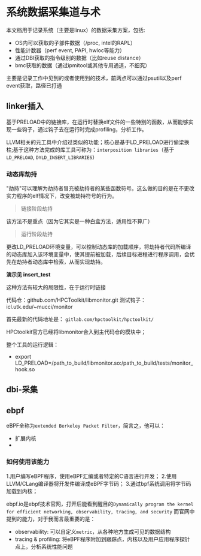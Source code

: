 # 系统数据采集道与术
本文档用于记录系统（主要是linux）的数据采集方案，包括:
* OS内可以获取的子部件数据（/proc, intel的RAPL）
* 性能计数器（perf event, PAPI, hwloc等能力）
* 通过DBI获取的指令级别的数据（比如reuse distance）
* bmc获取的数据（通过ipmitool或其他专用通道，不细究）

主要是记录工作中见到的或者使用到的技术，前两点可以通过psutil以及perf event获取，路径已打通

## linker插入
基于PRELOAD中的链接库，在运行时替换elf文件的一些特别的函数，从而能够实现一些钩子，通过钩子去在运行时完成profiling，分析工作。

LLVM相关的元工具中介绍过类似的功能；核心是基于LD_PRELOAD进行偷梁换柱;基于这种方法完成的库工具可称为：`interposition libraries`（基于`LD_PRELOAD`, `DYLD_INSERT_LIBRARIES`）

### 动态库劫持
"劫持"可以理解为劫持者冒充被劫持者的某些函数符号。这么做的目的是在不更改实力程序的elf情况下，改变被劫持符号的行为。

> 链接阶段劫持

该方法不是重点（因为它其实是一种白盒方法，适用性不算广）

> 运行阶段劫持

更改LD_PRELOAD环境变量，可以控制动态库的加载顺序，将劫持者代码所编译的动态库加入该环境变量中，使其提前被加载，后续目标进程进行程序调用，会优先在劫持者动态库中检索，从而实现劫持。

**演示见 insert_test**

这种方法有较大的局限性，在于运行时链接

代码仓：github.com/HPCToolkit/libmonitor.git
测试钩子：icl.utk.edu/~mucci/monitor

首先最新的代码地址是：
`gitlab.com/hpctoolkit/hpctoolkit/`

HPCtoolkit官方已经将libmonitor合入到主代码仓的模块中；

整个工具的运行逻辑：
* export LD_PRELOAD=/path_to_build/libmonitor.so:/path_to_build/tests/monitor_hook.so



## dbi-采集

## ebpf
eBPF全称为`extended Berkeley Packet Filter`，简言之，他可以：
* 扩展内核
* 

### 如何使用该能力
1.用户编写eBPF程序，使用eBPF汇编或者特定的C语言进行开发；
2.使用LLVM/CLang编译器将开发件编译成eBPF字节码；
3.通过bpf系统调用将字节码加载到内核；

ebpf.io是ebpf技术官网，打开后能看到醒目的`Dynamically program the kernel for efficient networking, observability, tracing, and security`
而官网中提到的能力，对于我而言最重要的是：
* observability: 可以自定义`metric`，从各种地方生成可见的数据结构
* tracing & profiling: 将eBPF程序附加到跟踪点，内核以及用户应用程序探针点上，分析系统性能问题

